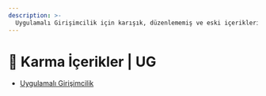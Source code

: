 ```yaml
---
description: >-
  Uygulamalı Girişimcilik için karışık, düzenlememiş ve eski içerikleri barındıran notlar
---
```


# 🎲 Karma İçerikler \| UG

<!--YPackage.YGitbookIntegration-tarafından-otomatik-oluşturulmuştur-->

- [Uygulamalı Girişimcilik](Uygulamal%C4%B1%20Giri%C5%9Fimcilik.rar)

<!--YPackage.YGitbookIntegration-tarafından-otomatik-oluşturulmuştur-->
